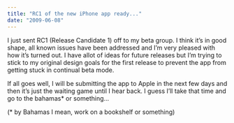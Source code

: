 ```yaml
---
title: "RC1 of the new iPhone app ready..."
date: "2009-06-08"
---
```


<div class="content">
<p>I just sent RC1 (Release Candidate 1) off to my beta group. I think it’s in
good shape, all known issues have been addressed and I’m very pleased with how
it’s turned out. I have allot of ideas for future releases but I’m trying to
stick to my original design goals for the first release to prevent the app
from getting stuck in continual beta mode.</p>
<p>If all goes well, I will be submitting the app to Apple in the next few days
and then it’s just the waiting game until I hear back. I guess I’ll take that
time and go to the bahamas* or something…</p>
<p>(* by Bahamas I mean, work on a bookshelf or something)</p>
</div>
